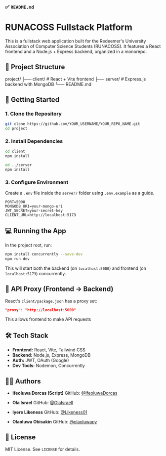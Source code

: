 ### ✅ `README.md`

# RUNACOSS Fullstack Platform
This is a fullstack web application built for the Redeemer's University Association of Computer Science Students (RUNACOSS). It features a React frontend and a Node.js + Express backend, organized in a monorepo.


## 📁 Project Structure

project/
├── client/       # React + Vite frontend
├── server/       # Express.js backend with MongoDB
└── README.md



## 🚀 Getting Started

### 1. Clone the Repository

```bash
git clone https://github.com/YOUR_USERNAME/YOUR_REPO_NAME.git
cd project
```


### 2. Install Dependencies
```bash
cd client
npm install

cd ../server
npm install
```

### 3. Configure Environment
Create a `.env` file inside the `server/` folder using `.env.example` as a guide.

```env
PORT=5000
MONGODB_URI=your-mongo-uri
JWT_SECRET=your-secret-key
CLIENT_URL=http://localhost:5173
```


## 💻 Running the App
In the project root, run:
```bash
npm install concurrently --save-dev
npm run dev
```
This will start both the backend (on `localhost:5000`) and frontend (on `localhost:5173`) concurrently.


## 🔗 API Proxy (Frontend → Backend)
React's `client/package.json` has a proxy set:

```json
"proxy": "http://localhost:5000"
```

This allows frontend to make API requests



## 🛠️ Tech Stack

* **Frontend:** React, Vite, Tailwind CSS
* **Backend:** Node.js, Express, MongoDB
* **Auth:** JWT, OAuth (Google)
* **Dev Tools:** Nodemon, Concurrently



## 👩‍💻 Authors
* **Ifeoluwa Dorcas (Script)**
GitHub: [@IfeoluwaDorcas](https://github.com/IfeoluwaDorcas)

* **Ola Israel**
GitHub: [@OlaIsraelI](https://github.com/OlaIsraelI)

* **Iyere Likeness**
GitHub: [@Likeness01](https://github.com/Likeness01)

* **Olaoluwa Obisakin**
GitHub: [@olaoluwapy](https://github.com/olaoluwapy)




## 📄 License
MIT License. See `LICENSE` for details.